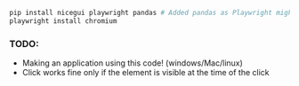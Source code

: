 ```bash
pip install nicegui playwright pandas # Added pandas as Playwright might need it
playwright install chromium 
```

### TODO:

- Making an application using this code! (windows/Mac/linux)
- Click works fine only if the element is visible at the time of the click